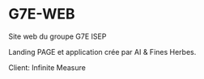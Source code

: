 # G7E-WEB
Site web du groupe G7E ISEP

Landing PAGE et application crée par AI & Fines Herbes.

Client: Infinite Measure
